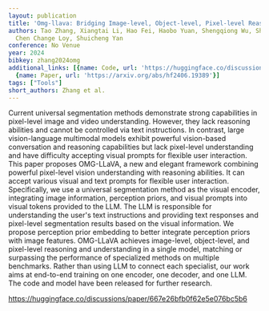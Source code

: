 ```yaml
---
layout: publication
title: 'Omg-llava: Bridging Image-level, Object-level, Pixel-level Reasoning And Understanding'
authors: Tao Zhang, Xiangtai Li, Hao Fei, Haobo Yuan, Shengqiong Wu, Shunping Ji,
  Chen Change Loy, Shuicheng Yan
conference: No Venue
year: 2024
bibkey: zhang2024omg
additional_links: [{name: Code, url: 'https://huggingface.co/discussions/paper/667e26bfb0f62e5e076bc5b6'},
  {name: Paper, url: 'https://arxiv.org/abs/hf2406.19389'}]
tags: ["Tools"]
short_authors: Zhang et al.
---
```

Current universal segmentation methods demonstrate strong capabilities in pixel-level image and video understanding. However, they lack reasoning abilities and cannot be controlled via text instructions. In contrast, large vision-language multimodal models exhibit powerful vision-based conversation and reasoning capabilities but lack pixel-level understanding and have difficulty accepting visual prompts for flexible user interaction. This paper proposes OMG-LLaVA, a new and elegant framework combining powerful pixel-level vision understanding with reasoning abilities. It can accept various visual and text prompts for flexible user interaction. Specifically, we use a universal segmentation method as the visual encoder, integrating image information, perception priors, and visual prompts into visual tokens provided to the LLM. The LLM is responsible for understanding the user's text instructions and providing text responses and pixel-level segmentation results based on the visual information. We propose perception prior embedding to better integrate perception priors with image features. OMG-LLaVA achieves image-level, object-level, and pixel-level reasoning and understanding in a single model, matching or surpassing the performance of specialized methods on multiple benchmarks. Rather than using LLM to connect each specialist, our work aims at end-to-end training on one encoder, one decoder, and one LLM. The code and model have been released for further research.

https://huggingface.co/discussions/paper/667e26bfb0f62e5e076bc5b6